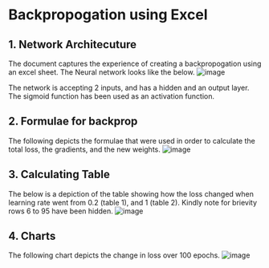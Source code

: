 # Backpropogation using Excel

## 1. Network Architecuture
The document captures the experience of creating a backpropogation using an excel sheet. The Neural network looks like the below.
![image](https://user-images.githubusercontent.com/498461/212384169-399615a9-39d2-4e9a-8c2b-65ebfc0c1cde.png)

The network is accepting 2 inputs, and has a hidden and an output layer. The sigmoid function has been used as an activation function.

## 2. Formulae for backprop
The following depicts the formulae that were used in order to calculate the total loss, the gradients, and the new weights.
![image](https://user-images.githubusercontent.com/498461/212385158-01ba45f3-38f8-4081-b841-6e56bcdcd9de.png)

## 3. Calculating Table
The below is a depiction of the table showing how the loss changed when learning rate went from 0.2 (table 1), and 1 (table 2).
Kindly note for brievity rows 6 to 95 have been hidden.
![image](https://user-images.githubusercontent.com/498461/212386181-d2936d00-8ff9-4037-bdb4-3d6e091495d5.png)

## 4. Charts
The following chart depicts the change in loss over 100 epochs.
![image](https://user-images.githubusercontent.com/498461/212425230-47699598-8269-4f97-94c7-36f9928f7ded.png)
